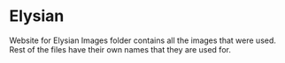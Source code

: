 # Elysian
Website for Elysian
Images folder contains all the images that were used.
Rest of the files have their own names that they are used for.
